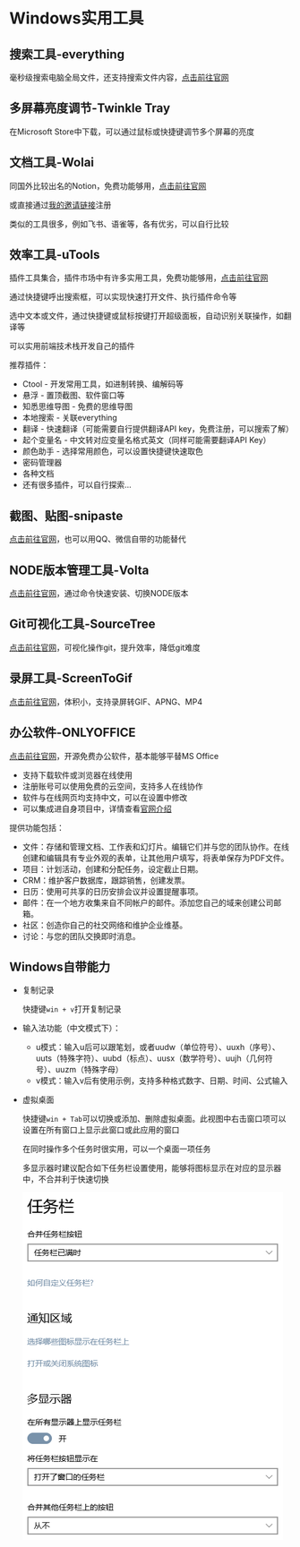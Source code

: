# Windows实用工具

## 搜索工具-everything

毫秒级搜索电脑全局文件，还支持搜索文件内容，[点击前往官网](https://www.voidtools.com/zh-cn/)

## 多屏幕亮度调节-Twinkle Tray

在Microsoft Store中下载，可以通过鼠标或快捷键调节多个屏幕的亮度

## 文档工具-Wolai

同国外比较出名的Notion，免费功能够用，[点击前往官网](https://www.wolai.com/)

或直接通过[我的邀请链接](https://www.wolai.com/signup?invitation=366TKSP)注册

类似的工具很多，例如飞书、语雀等，各有优劣，可以自行比较

## 效率工具-uTools

插件工具集合，插件市场中有许多实用工具，免费功能够用，[点击前往官网](https://www.u.tools/)

通过快捷键呼出搜索框，可以实现快速打开文件、执行插件命令等

选中文本或文件，通过快捷键或鼠标按键打开超级面板，自动识别关联操作，如翻译等

可以实用前端技术栈开发自己的插件

推荐插件：

- Ctool - 开发常用工具，如进制转换、编解码等
- 悬浮 - 置顶截图、软件窗口等
- 知悉思维导图 - 免费的思维导图
- 本地搜索 - 关联everything
- 翻译 - 快速翻译（可能需要自行提供翻译API key，免费注册，可以搜索了解）
- 起个变量名 - 中文转对应变量名格式英文（同样可能需要翻译API Key）
- 颜色助手 - 选择常用颜色，可以设置快捷键快速取色
- 密码管理器
- 各种文档
- 还有很多插件，可以自行探索...

## 截图、贴图-snipaste

[点击前往官网](https://zh.snipaste.com/)，也可以用QQ、微信自带的功能替代

## NODE版本管理工具-Volta

[点击前往官网](https://docs.volta.sh/guide/getting-started)，通过命令快速安装、切换NODE版本

## Git可视化工具-SourceTree

[点击前往官网](https://www.sourcetreeapp.com/)，可视化操作git，提升效率，降低git难度

## 录屏工具-ScreenToGif

[点击前往官网](https://www.screentogif.com/)，体积小，支持录屏转GIF、APNG、MP4

## 办公软件-ONLYOFFICE
[点击前往官网](https://www.onlyoffice.com/zh/)，开源免费办公软件，基本能够平替MS Office

- 支持下载软件或浏览器在线使用
- 注册账号可以使用免费的云空间，支持多人在线协作
- 软件与在线网页均支持中文，可以在设置中修改
- 可以集成进自身项目中，详情查看[官网介绍](https://www.onlyoffice.com/zh/developer-edition.aspx)

提供功能包括：
- 文件：存储和管理文档、工作表和幻灯片。编辑它们并与您的团队协作。在线创建和编辑具有专业外观的表单，让其他用户填写，将表单保存为PDF文件。
- 项目：计划活动，创建和分配任务，设定截止日期。
- CRM：维护客户数据库，跟踪销售，创建发票。
- 日历：使用可共享的日历安排会议并设置提醒事项。
- 邮件：在一个地方收集来自不同帐户的邮件。添加您自己的域来创建公司邮箱。
- 社区：创造你自己的社交网络和维护企业维基。
- 讨论：与您的团队交换即时消息。

## Windows自带能力

- 复制记录

    快捷键`win + v`打开复制记录

- 输入法功能（中文模式下）：
    - u模式：输入u后可以跟笔划，或者uudw（单位符号）、uuxh（序号）、uuts（特殊字符）、uubd（标点）、uusx（数学符号）、uujh（几何符号）、uuzm（特殊字母）
    - v模式：输入v后有使用示例，支持多种格式数字、日期、时间、公式输入

- 虚拟桌面

    快捷键`win + Tab`可以切换或添加、删除虚拟桌面。此视图中右击窗口项可以设置在所有窗口上显示此窗口或此应用的窗口

    在同时操作多个任务时很实用，可以一个桌面一项任务

    多显示器时建议配合如下任务栏设置使用，能够将图标显示在对应的显示器中，不合并利于快速切换

    ![任务栏设置](../../images/工具系列/Windows工具-1.png)
